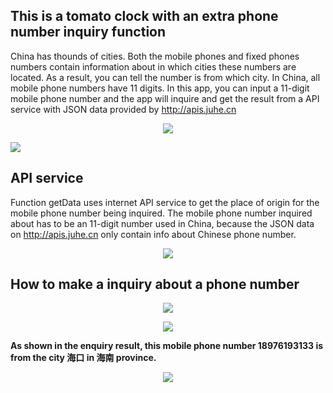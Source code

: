 ## This is a tomato clock with an extra phone number inquiry function
China has thounds of cities. Both the mobile phones and fixed phones numbers contain information about in which cities these numbers are located. As a result, you can tell the number is from which city. In China, all mobile phone numbers have 11 digits. In this app, you can input a 11-digit mobile phone number and the app will inquire and get the result from a API service with JSON data provided by http://apis.juhe.cn
<p align="center">
  <img src="app/src/assets/github/app screen shot.png"/>
</p>
 <img src="app/src/assets/github/settings.png"/>

## API service
Function getData uses internet API service to get the place of origin for the mobile phone number being inquired. The mobile phone number inquired about has to be an 11-digit number used in China, because the JSON data on http://apis.juhe.cn only contain info about Chinese phone number.
<p align="center">
  <img src="app/src/assets/github/API service.PNG"/>
</p>

## How to make a inquiry about a phone number


<p align="center">
  <img src="app/src/assets/github/phone number district checking.png"/>
</p>

<p align="center">
  <img src="app/src/assets/github/phone number district checking01.png"/>
</p>

<strong>As shown in the enquiry result, this mobile phone number 18976193133 is from the city 海口 in 海南 province. </strong>
<p align="center">
  <img src="app/src/assets/github/phone number district checking02.png"/>
</p>




